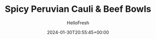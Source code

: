 ---
draft: true # Use this only for setting draft status
hidden: false # Use this to hide unwanted recipes
slug: # <post-title>
title: 'Spicy Peruvian Cauli & Beef Bowls'
description: "Craving all the tantalizing flavors and textures of a rice bowl (minus the meat?). Look no further, and witness the power of cauliflower! For this spicy vegetarian meal, you’ll build a bowl starting with a bed of fluffy tomato-scallion rice dotted with quick-pickled jalapeño. Top with charred spiced cauliflower, then drizzle with Peruvian-style creamy salsa verde and sprinkle with more lime-pickled jalapeño and scallion greens."
image: https://img.hellofresh.com/f_auto,fl_lossy,q_auto,w_1200/hellofresh_s3/image/65099f92800a93f3a84c4dbc-2a50edb4.jpeg
date: 2024-01-30T20:55:45+00:00
author: HelloFresh

tags: []
categories: "main course"
cuisines: "Central America"
allergens: ['Eggs', 'Milk']

calories: 880
preptime: ['35 minutes', '10 minutes']
cooktime: # 180 = 3 Hours | In minutes
totaltime: PT35M
servings: 2

links:
  - description: "Craving all the tantalizing flavors and textures of a rice bowl (minus the meat?). Look no further, and witness the power of cauliflower! For this spicy vegetarian meal, you’ll build a bowl starting with a bed of fluffy tomato-scallion rice dotted with quick-pickled jalapeño. Top with charred spiced cauliflower, then drizzle with Peruvian-style creamy salsa verde and sprinkle with more lime-pickled jalapeño and scallion greens."
    website: https://www.hellofresh.com/recipes/spicy-peruvian-cauli-and-beef-bowls-65b16fd6a33a91ae6a3f8f93
    image: https://img.hellofresh.com/f_auto,fl_lossy,q_auto,w_1200/hellofresh_s3/image/65099f92800a93f3a84c4dbc-2a50edb4.jpeg
 
weight: # 1 | You can add weight to some posts to override the default sorting (date descending)

comments: false # Keep False

ingredients: ['10 ounce Cauliflower Florets', '1 unit Jalapeño', '2 unit Scallions', '1 unit Lime', '¼ ounce Cilantro', '1 unit Tomato', '1 tablespoon Fajita Spice Blend', '1 teaspoon Garlic Powder', '½ cup Jasmine Rice', '1 unit Veggie Stock Concentrate', '2 tablespoon Mayonnaise', '1.5 tablespoon Sour Cream', ' Salt', ' Pepper', '3 teaspoon Cooking Oil', '¼ teaspoon Sugar', '1 tablespoon Butter', '10 ounce Ground Beef']

instructionTitles: ['Prep', 'Roast Cauliflower', 'Pickle Jalapeño', 'Cook Rice', 'Make Salsa Verde', 'Finish & Serve']
instructions: ['• Adjust rack to top position and preheat oven to 425 degrees. Wash and dry produce. • Cut cauliflower into bite-size pieces if necessary. Thinly slice jalapeño into rounds, removing ribs and seeds for less heat. Zest and quarter lime. Trim and thinly slice scallions, separating whites from greens. Finely chop cilantro. Dice tomato into ½-inch pieces.', '• Toss cauliflower on a baking sheet with a large drizzle of oil, 2 tsp Fajita Spice Blend (4 tsp for 4 servings), salt, and pepper. (You’ll use the rest of the Fajita Spice Blend later.) Roast on top rack until cauliflower is tender, 20-25 minutes. While cauliflower roasts, heat a drizzle of oil in a large pan over medium-high heat. Add turkey or beef and season with salt and pepper. Cook, breaking up meat into pieces, until browned and cooked through, 4-6 minutes.', '• Meanwhile, in a small microwave-safe bowl, combine jalapeño, ¼ tsp sugar, juice from half the lime, and a pinch of salt. (For 4 servings, use ½ tsp sugar and a big pinch of salt.) • Microwave for 30 seconds. Set aside to pickle, stirring occasionally.', '• Melt 1 TBSP butter (2 TBSP for 4 servings) in a small pot over medium heat. Add scallion whites, half the garlic powder (you’ll use the rest later), and remaining Fajita Spice Blend; cook, stirring, until scallion whites are softened, 2-3 minutes. • Add rice, ¾ cup water (1½ cups for 4), stock concentrate, and a pinch of salt. Bring to a boil, then cover and reduce heat to low. Cook until rice is tender and water has evaporated, 15-18 minutes. • Keep covered off heat until ready to serve.', '• Remove jalapeño from pickling liquid (reserve liquid). Reserve a few rounds for garnish; mince remaining jalapeño. • In a second small bowl, combine cilantro, mayonnaise, sour cream, remaining garlic powder, a squeeze of lime juice, a big pinch of lime zest, and a pinch of minced jalapeño to taste. TIP: If you’d like more zesty heat, add a small splash of jalapeño pickling liquid instead of, or in addition to, lime juice. • Add water 1 tsp at a time until sauce reaches a drizzling consistency. Season with salt and pepper.', '• Fluff rice with a fork. Stir in tomato, a squeeze of lime juice, and as much remaining minced jalapeño as you like. Taste and season with salt and pepper. • Divide rice between bowls; top with cauliflower. Drizzle everything with salsa verde. Garnish with reserved jalapeño rounds and sprinkle with scallion greens. Serve. Stir turkey or beef into rice along with tomato. Ground Beef is fully cooked when internal temperature reaches 160°.']
---